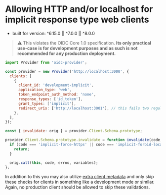 # Allowing HTTP and/or localhost for implicit response type web clients

- built for version: ^6.15.0 || ^7.0.0 || ^8.0.0

> ⚠️ This violates the OIDC Core 1.0 specification. **Its only practical use-case is for development purposes and as such is not recommended
> for any production deployment.**

```js
import Provider from 'oidc-provider';

const provider = new Provider('http://localhost:3000', {
  clients: [
    {
      client_id: 'development-implicit',
      application_type: 'web',
      token_endpoint_auth_method: 'none',
      response_types: ['id_token'],
      grant_types: ['implicit'],
      redirect_uris: ['http://localhost:3001'], // this fails two regular validations http: and localhost
    },
  ],
});

const { invalidate: orig } = provider.Client.Schema.prototype;

provider.Client.Schema.prototype.invalidate = function invalidate(code, errno, variables) {
  if (code === 'implicit-force-https' || code === 'implicit-forbid-localhost') {
    return;
  }

  orig.call(this, code, errno, variables);
};
```

In addition to this you may also utilize
[extra client metadata](https://github.com/panva/node-oidc-provider/blob/v8.x/docs/README.md#extraclientmetadata)
and only skip these checks for clients in something like a development mode or similar. Again, no
production client should be allowed to skip these validations.
